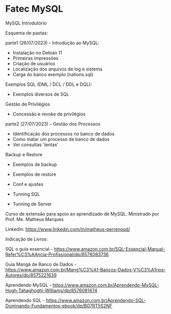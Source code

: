 # Fatec MySQL

MySQL Introdutório

Esquema de pastas:

parte1 (26/07/2023) - Introdução ao MySQL:

- Instalação no Debian 11
- Primeiras impressões
- Criação de usuários
- Localização dos arquivos de log e sistema
- Carga do banco exemplo (nations.sql)

Exemplos SQL (DML / DCL / DDL e DQL):

- Exemplos diversos de SQL

Gestão de Privilégios

- Concessão e revoke de privilégios

parte2 (27/07/2023) - Gestão dos Processos

- Identificação dos processos no banco de dados
- Como matar um processo de banco de dados
- Ver consultas 'lentas'

Backup e Restore

- Exemplos de backup
- Exemplos de restore

- Conf e ajustes
- Tunning SQL
- Tunning de Server

Curso de extensão para apoio ao aprendizado de MySQL.
Ministrado por Prof. Me. Matheus Marques

Linkedin: https://www.linkedin.com/in/matheus-perrenoud/

Indicação de Livros:

SQL o guia essencial - https://www.amazon.com.br/SQL-Essencial-Manual-Refer%C3%AAncia-Profissional/dp/8576083736

Guia Mangá de Banco de Dados - https://www.amazon.com.br/Mang%C3%A1-Bancos-Dados-V%C3%A1rios-Autores/dp/8575221639

Aprendendo MySQL - https://www.amazon.com.br/Aprendendo-MySQL-Hugh-Tahaghoghi-Williams/dp/8576081474

Aprendendo SQL - https://www.amazon.com.br/Aprendendo-SQL-Dominando-Fundamentos-ebook/dp/B07RT5S2NF
